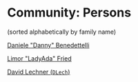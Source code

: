 # Community: Persons

(sorted alphabetically by family name)

[Daniele "Danny" Benedettelli](Daniele-Benedettelli)

[Limor "LadyAda" Fried](LadyAda)

[David Lechner (`DLech`)](DLech)
